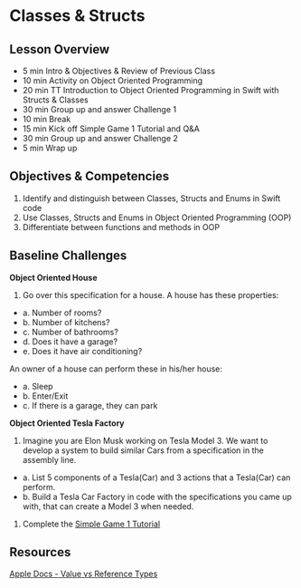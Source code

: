 # Classes & Structs

## Lesson Overview
- 5 min Intro & Objectives & Review of Previous Class
- 10 min Activity on Object Oriented Programming
- 20 min TT Introduction to Object Oriented Programming in Swift with Structs & Classes
- 30 min Group up and answer Challenge 1
- 10 min Break
- 15 min Kick off Simple Game 1 Tutorial and Q&A
- 30 min Group up and answer Challenge 2
- 5 min Wrap up


## Objectives & Competencies
1. Identify and distinguish between Classes, Structs and Enums in Swift code
2. Use Classes, Structs and Enums in Object Oriented Programming (OOP)
3. Differentiate between functions and methods in OOP

## Baseline Challenges

**Object Oriented House**
1. Go over this specification for a house.
A house has these properties:
  - a. Number of rooms?
  - b. Number of kitchens?
  - c. Number of bathrooms?
  - d. Does it have a garage?
  - e. Does it have air conditioning?

An owner of a house can perform these in his/her house:
  - a. Sleep
  - b. Enter/Exit
  - c. If there is a garage, they can park

**Object Oriented Tesla Factory**
1. Imagine you are Elon Musk working on Tesla Model 3. We want to develop a system to build similar Cars from a specification in the assembly line.
  - a. List 5 components of a Tesla(Car) and 3 actions that a Tesla(Car) can perform.
  - b. Build a Tesla Car Factory in code with the specifications you came up with, that can create a Model 3 when needed.

1. Complete the [Simple Game 1 Tutorial]()

## Resources

[Apple Docs - Value vs Reference Types](https://developer.apple.com/swift/blog/?id=10)
